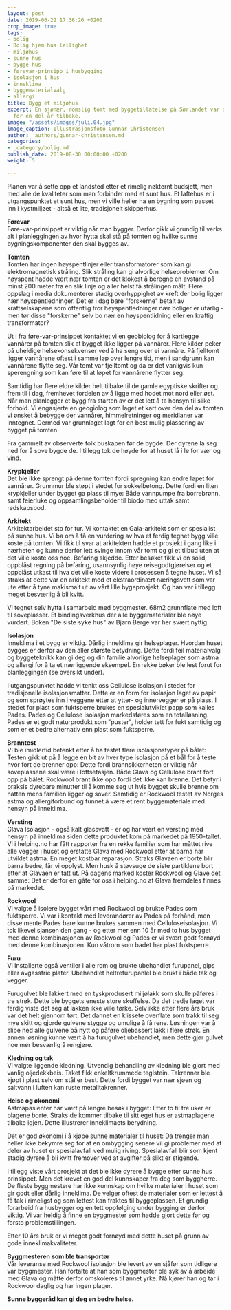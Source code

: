 ```yaml
---
layout: post
date: 2019-06-22 17:36:26 +0200
crop_image: true
tags:
- bolig
- Bolig hjem hus leilighet
- miljøhus
- sunne hus
- bygge hus
- førevar-prinsipp i husbygging
- isolasjon i hus
- inneklima
- byggematerialvalg
- allergi
title: Bygg et miljøhus
excerpt: En sjønær, romslig tomt med byggetillatelse på Sørlandet var startskuddet
  for en del år tilbake.
image: "/assets/images/juli.04.jpg"
image_caption: Illustrasjonsfoto Gunnar Christensen
author: _authors/gunnar-christensen.md
categories:
- _category/bolig.md
publish_date: 2019-08-30 00:00:00 +0200
weight: 5

---
```

Planen var å sette opp et landsted etter et rimelig nøkternt budsjett, men med alle de kvaliteter som man forbinder med et sunt hus. Et laftehus er i utgangspunktet et sunt hus, men vi ville heller ha en bygning som passet inn i kystmiljøet - altså et lite, tradisjonelt skipperhus.

**Førevar**  
Føre-var-prinsippet er viktig når man bygger. Derfor gikk vi grundig til verks alt i planleggingen av hvor hytta skal stå på tomten og hvilke sunne bygningskomponenter den skal bygges av.

**Tomten**  
Tomten har ingen høyspentlinjer eller transformatorer som kan gi elektromagnetisk stråling. Slik stråling kan gi alvorlige helseproblemer. Om høyspent hadde vært nær tomten er det klokest å beregne en avstand på minst 200 meter fra en slik linje og aller helst få strålingen målt. Flere oppslag i media dokumenterer stadig overhyppighet av kreft der bolig ligger nær høyspentledninger. Det er i dag bare "forskerne" betalt av kraftselskapene som offentlig tror høyspentledninger nær boliger er ufarlig - men tør disse "forskerne" selv bo nær en høyspentlidning eller en kraftig transformator?

Ut i fra føre-var-prinsippet kontaktet vi en geobiolog for å kartlegge vannårer på tomten slik at bygget ikke ligger på vannårer. Flere kilder peker på uheldige helsekonsekvenser ved å ha seng over ei vannåre. På fjelltomt ligger vannårene oftest i samme løp over lengre tid, men i sandgrunn kan vannårene flytte seg. Vår tomt var fjelltomt og da er det vanligvis kun sperengning som kan føre til at løpet for vannårene flytter seg.

Samtidig har flere eldre kilder helt tilbake til de gamle egyptiske skrifter og frem til i dag, fremhevet fordelen av å ligge med hodet mot nord eller øst. Når man planlegger et bygg fra starten av er det lett å ta hensyn til slike forhold. Vi engasjerte en geogiolog som laget et kart over den del av tomten vi ønsket å bebygge der vannårer, himmelretninger og meridianer var inntegnet. Dermed var grunnlaget lagt for en best mulig plassering av bygget på tomten.

Fra gammelt av observerte folk buskapen før de bygde: Der dyrene la seg ned for å sove bygde de. I tillegg tok de høyde for at huset lå i le for vær og vind.

**Krypkjeller**  
Det ble ikke sprengt på denne tomten fordi spregning kan endre løpet for vannårer. Grunnmur ble støpt i stedet for sokkelbetong. Dette fordi en liten krypkjeller under bygget ga plass til mye: Både vannpumpe fra borrebrønn, samt feierluke og oppsamlingsbeholder til biodo med uttak samt redskapsbod.

**Arkitekt**  
Arkitektarbeidet sto for tur. Vi kontaktet en Gaia-arkitekt som er spesialist på sunne hus. Vi ba om å få en vurdering av hva et ferdig tegnet bygg ville koste på tomten. Vi fikk til svar at arkitekten hadde et prosjekt i gang like i nærheten og kunne derfor lett svinge innom vår tomt og gi et tilbud uten at det ville koste oss noe. Befaring skjedde. Etter besøket fikk vi en solid, oppblåst regning på befaring, usannsynlig høye reisegodtgjørelser og et oppblåst utkast til hva det ville koste videre i prosessen å tegne huset. Vi så straks at dette var en arkitekt med et ekstraordinært næringsvett som var ute etter å tyne makismalt ut av vårt lille bygeprosjekt. Og han var i tillegg meget besværlig å bli kvitt.

Vi tegnet selv hytta i samarbeid med byggmester. 68m2 grunnflate med loft til soveplasser. Et bindingsverkhus der alle byggematerialer ble nøye vurdert. Boken "De siste syke hus" av Bjørn Berge var her svært nyttig.

**Isolasjon**  
Inneklima i et bygg er viktig. Dårlig inneklima gir helseplager. Hvordan huset bygges er derfor av den aller største betydning. Dette fordi feil materialvalg og byggeteknikk kan gi deg og din familie alvorlige helseplager som astma og allergi for å ta et nærliggende eksempel. En rekke bøker ble lest forut for planleggingen (se oversikt under).

I utgangspunktet hadde vi tenkt oss Cellulose isolasjon i stedet for tradisjonelle isolasjonsmatter. Dette er en form for isolasjon laget av papir og som sprøytes inn i veggene etter at ytter- og innervegger er på plass. I stedet for plast som fuktsperre brukes en spesialutviklet papp som kalles Pades. Pades og Cellulose isolasjon markedsføres som en totalløsning. Pades er et godt naturprodukt som "puster", holder tett for fukt samtidig og som er et bedre alternativ enn plast som fuktsperre.

**Branntest**  
Vi ble imidlertid betenkt etter å ha testet flere isolasjonstyper på bålet: Testen gikk ut på å legge en bit av hver type isolasjon på et bål for å teste hvor fort de brenner opp: Dette fordi brannsikkerheten er viktig når soveplassene skal være i loftsetasjen. Både Glava og Cellulose brant fort opp på bålet. Rockwool brant ikke opp fordi det ikke kan brenne. Det betyr i praksis dyrebare minutter til å komme seg ut hvis bygget skulle brenne om natten mens familien ligger og sover. Samtidig er Rockwool testet av Norges astma og allergiforbund og funnet å være et rent byggemateriale med hensyn på inneklima.

**Versting**  
Glava Isolasjon - også kalt glassvatt - er og har vært en versting med hensyn på inneklima siden dette produktet kom på markedet på 1950-tallet. Vi i helping.no har fått rapporter fra en rekke familier som har måttet rive alle vegger i huset og erstatte Glava med Rockwool etter at barna har utviklet astma. En meget kostbar reparasjon. Straks Glavaen er borte blir barna bedre, får vi opplyst. Men husk å støvsuge de siste partiklene bort etter at Glavaen er tatt ut. På dagens marked koster Rockwool og Glave det samme: Det er derfor en gåte for oss i helping.no at Glava fremdeles finnes på markedet.

**Rockwool**  
Vi valgte å isolere bygget vårt med Rockwool og brukte Pades som fuktsperre. Vi var i kontakt med leverandører av Pades på forhånd, men disse mente Pades bare kunne brukes sammen med Celluloseisolasjon. Vi tok likevel sjansen den gang - og etter mer enn 10 år med to hus bygget med denne kombinasjonen av Rockwool og Pades er vi svært godt fornøyd med denne kombinasjonen. Kun våtrom som badet har plast fuktsperre.

**Furu**  
Vi Installerte også ventiler i alle rom og brukte ubehandlet furupanel, gips eller avgassfrie plater. Ubehandlet heltrefurupanlel ble brukt i både tak og vegger.

Furugulvet ble lakkert med en tyskprodusert miljølakk som skulle påføres i tre strøk. Dette ble byggets eneste store skuffelse. Da det tredje laget var ferdig viste det seg at lakken ikke ville tørke. Selv ikke etter flere års bruk var det helt gjennom tørt. Det dannet en klissete overflate som trakk til seg mye skitt og gjorde gulvene stygge og umulige å få rene. Løsningen var å slipe ned alle gulvene på nytt og påføre oljebassert lakk i flere strøk. En annen løsning kunne vært å ha furugulvet ubehandlet, men dette gjør gulvet noe mer besværlig å rengjøre.

**Kledning og tak**  
Vi valgte liggende kledning. Utvendig behandling av kledning ble gjort med vanlig oljedekkbeis. Taket fikk enkeltkrummede teglstein. Takrenner ble kjøpt i plast selv om stål er best. Dette fordi bygget var nær sjøen og saltvann i luften kan ruste metalltakrenner.

**Helse og økonomi**  
Astmapasienter har vært på lengre besøk i bygget: Etter to til tre uker er plagene borte. Straks de kommer tilbake til sitt eget hus er astmaplagene tilbake igjen. Dette illustrerer inneklimaets berydning.

Det er god økonomi i å kjøpe sunne materialer til huset: Da trenger man heller ikke bekymre seg for at en ombygging senere vil gi problemer med at deler av huset er spesialavfall ved mulig riving. Spesialavfall blir som kjent stadig dyrere å bli kvitt fremover ved at avgifter på slikt er stigende.

I tillegg viste vårt prosjekt at det ble ikke dyrere å bygge etter sunne hus prinsippet. Men det krevet en god del kunnskaper fra deg som byggherre. De fleste byggmestere har ikke kunnskap om hvilke materialer i huset som gir godt eller dårlig inneklima. De velger oftest de materialer som er lettest å få tak i rimeligst og som lettest kan fraktes til byggeplassen. Et grundig forarbeid fra husbygger og en tett oppfølging under bygging er derfor viktig. Vi var heldig å finne en byggmester som hadde gjort dette før og forsto problemstillingen.

Etter 10 års bruk er vi meget godt fornøyd med dette huset på grunn av gode inneklimakvaliteter.

**Byggmesteren som ble transportør**  
Vår leveranse med Rockwool isolasjon ble levert av en sjåfør som tidligere var byggmester. Han fortalte at han som byggmester ble syk av å arbeide med Glava og måtte derfor omskoleres til annet yrke. Nå kjører han og tar i Rockwool daglig og har ingen plager.

**Sunne byggeråd kan gi deg en bedre helse.**